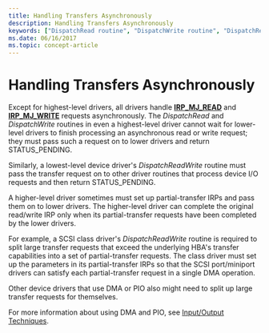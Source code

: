 ```yaml
---
title: Handling Transfers Asynchronously
description: Handling Transfers Asynchronously
keywords: ["DispatchRead routine", "DispatchWrite routine", "DispatchReadWrite routine", "dispatch routines WDK kernel , DispatchReadWrite routine", "dispatch routines WDK kernel , DispatchWrite routine", "dispatch routines WDK kernel , DispatchRead routine", "read/write dispatch routines WDK kernel", "IRP_MJ_WRITE I/O function codes", "IRP_MJ_READ I/O function codes", "data transfers WDK kernel , read/write dispatch routines", "transferring data WDK kernel , read/write dispatch routines", "asynchronous transfers WDK kernel", "data transfers WDK kernel , asynchronous", "transferring data WDK kernel , asynchronous"]
ms.date: 06/16/2017
ms.topic: concept-article
---
```


# Handling Transfers Asynchronously





Except for highest-level drivers, all drivers handle [**IRP\_MJ\_READ**](./irp-mj-read.md) and [**IRP\_MJ\_WRITE**](./irp-mj-write.md) requests asynchronously. The *DispatchRead* and *DispatchWrite* routines in even a highest-level driver cannot wait for lower-level drivers to finish processing an asynchronous read or write request; they must pass such a request on to lower drivers and return STATUS\_PENDING.

Similarly, a lowest-level device driver's *DispatchReadWrite* routine must pass the transfer request on to other driver routines that process device I/O requests and then return STATUS\_PENDING.

A higher-level driver sometimes must set up partial-transfer IRPs and pass them on to lower drivers. The higher-level driver can complete the original read/write IRP only when its partial-transfer requests have been completed by the lower drivers.

For example, a SCSI class driver's *DispatchReadWrite* routine is required to split large transfer requests that exceed the underlying HBA's transfer capabilities into a set of partial-transfer requests. The class driver must set up the parameters in its partial-transfer IRPs so that the SCSI port/miniport drivers can satisfy each partial-transfer request in a single DMA operation.

Other device drivers that use DMA or PIO also might need to split up large transfer requests for themselves.

For more information about using DMA and PIO, see [Input/Output Techniques](i-o-programming-techniques.md).

 

